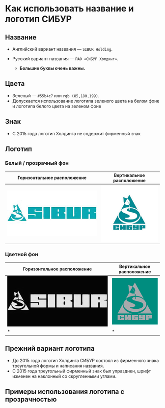 Как использовать название и логотип СИБУР
======

Название
------
* Английский вариант названия —  `SIBUR Holding`.
* Русский вариант названия — `ПАО «СИБУР Холдинг»`.

  * **Большие буквы очень важны.**
  
Цвета
------
* Зеленый — `#55b4c7` или `rgb (85,180,199)`.
* Допускается использование логотипа зеленого цвета на белом фоне и логотипа белого цвета на зеленом фоне

Знак
------
* С 2015 года логотип Холдинга не содержит фирменный знак

Логотип
------

### Белый / прозрачный фон

| Горизонтальное расположение | Вертикальное расположение |
| --- | --- |
| <img src="https://github.com/sibur-holding/logo/blob/master/sibur-logotip.jpg?raw=true" alt="SIBUR Logo"> | <img src="https://github.com/sibur-holding/logo/blob/master/logotip-sibur.png?raw=true" alt="СИБУР лого"> ||

### Цветной фон

| Горизонтальное расположение | Вертикальное расположение |
| --- | --- |
| <img src="https://github.com/sibur-holding/logo/blob/master/sibur-logo.jpg?raw=true" alt="SIBUR Logo"> | <img src="https://github.com/sibur-holding/logo/blob/master/sibur-logo.png?raw=true" alt="СИБУР лого"> |
| * | * |

Прежний вариант логотипа
------

* До 2015 года логотип Холдинга СИБУР состоял из фирменного знака треугольной формы и написания названия.
* С 2015 года треугольный фирменный знак был упразднен, шрифт изменен на наклонный со скругленными углами.

Примеры использования логотипа с прозрачностью
------

